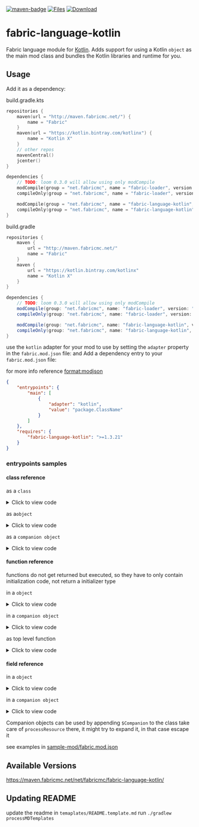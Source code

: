 [![maven-badge](https://img.shields.io/maven-metadata/v/https/maven.fabricmc.net/net/fabricmc/fabric-language-kotlin/maven-metadata.xml.svg?style=flat-square&logo=Kotlin)](https://maven.fabricmc.net/net/fabricmc/fabric-language-kotlin)
[![Files](https://curse.nikky.moe/api/img/308769/files?logo&style=flat-square)](https://minecraft.curseforge.com/projects/308769/files)
[![Download](https://curse.nikky.moe/api/img/308769?logo&style=flat-square)](https://curse.nikky.moe/api/url/308769?version=1.14-Snapshot)

# fabric-language-kotlin
Fabric language module for [Kotlin](https://kotlinlang.org/). Adds support for using a Kotlin `object` as the main mod class and bundles the Kotlin libraries and runtime for you.

## Usage
Add it as a dependency:

build.gradle.kts
```kotlin
repositories {
    maven(url = "http://maven.fabricmc.net/") {
        name = "Fabric"
    }
    maven(url = "https://kotlin.bintray.com/kotlinx") {
        name = "Kotlin X"
    }
    // other repos
    mavenCentral()
    jcenter()
}

dependencies {
    // TODO: loom 0.3.0 will allow using only modCompile
	modCompile(group = "net.fabricmc", name = "fabric-loader", version = "0.4.0+build.116")
    compileOnly(group = "net.fabricmc", name = "fabric-loader", version = "0.4.0+build.116")

    modCompile(group = "net.fabricmc", name = "fabric-language-kotlin", version = "1.3.21-SNAPSHOT")
	compileOnly(group = "net.fabricmc", name = "fabric-language-kotlin", version = "1.3.21-SNAPSHOT")
}
```

build.gradle
```groovy
repositories {
    maven {
        url = "http://maven.fabricmc.net/"
        name = "Fabric"
    }
    maven {
        url = "https://kotlin.bintray.com/kotlinx"
        name = "Kotlin X"
    }
}

dependencies {
    // TODO: loom 0.3.0 will allow using only modCompile
	modCompile(group: "net.fabricmc", name: "fabric-loader", version: "0.4.0+build.116")
	compileOnly(group: "net.fabricmc", name: "fabric-loader", version: "0.4.0+build.116")

	modCompile(group: "net.fabricmc", name: "fabric-language-kotlin", version: "1.3.21-SNAPSHOT")
	compileOnly(group: "net.fabricmc", name: "fabric-language-kotlin", version: "1.3.21-SNAPSHOT")
}
```

use the `kotlin` adapter for your mod to use by setting the `adapter` property in the `fabric.mod.json` file:
and
Add a dependency entry to your `fabric.mod.json` file:

for more info reference [format:modjson](https://fabricmc.net/wiki/format:modjson)

```json
{
    "entrypoints": {
        "main": [
            {
                "adapter": "kotlin",
                "value": "package.ClassName"
            }
        ]
    },
    "requires": {
        "fabric-language-kotlin": ">=1.3.21"
    }
}
```

### entrypoints samples

#### class reference

as a `class`

<details>
  <summary>Click to view code</summary><p>

```json
{
    "adapter": "kotlin",
    "value": "mymod.MyMod"
}
```

```kotlin
package mymod
class MyMod : ModInitializer {
    override fun onInitialize() {
        TODO()
    }
}
```
</p></details>

as a`object`

<details>
  <summary>Click to view code</summary><p>

```json
{
    "adapter": "kotlin",
    "value": "mymod.MyMod"
}
```

```kotlin
package mymod
object MyMod : ModInitializer {
    override fun onInitialize() {
        TODO()
    }
}
```
</p></details>

as a `companion object`

<details>
  <summary>Click to view code</summary><p>

```json
{
    "adapter": "kotlin",
    "value": "mymod.MyMod$Companion"
}
```

```kotlin
package mymod
class MyMod {
    companion object : ModInitializer {
        override fun onInitialize() {
            TODO()
        }
    }
}
```
</p></details>

#### function reference

functions do not get returned but executed, 
so they have to only contain initialization code, 
not return a initializer type

in a `object`

<details>
  <summary>Click to view code</summary><p>

```json
{
    "adapter": "kotlin",
    "value": "mymod.MyMod::init"
}
```

```kotlin
package mymod
object MyMod  {
    fun init() {
        TODO()
    }
}
```
</p></details>

in a `companion object`
<details>
  <summary>Click to view code</summary><p>

```json
{
    "adapter": "kotlin",
    "value": "mymod.MyMod$Companion::init"
}
```

```kotlin
package mymod
class MyMod  {
    companion object {
        fun init() {
            TODO()
        }
    }
}
```
</p></details>

as top level function

<details>
  <summary>Click to view code</summary><p>

the classname gets constructed by taking the filename and appending `Kt`
```json
{
    "adapter": "kotlin",
    "value": "mymod.MyModKt::init"
}
```

file: `src/main/kotlin/mymod/MyMod.kt`
```kotlin
package mymod

fun init() {
    TODO()
}
```
</p></details>

#### field reference

in a `object`

<details>
  <summary>Click to view code</summary><p>

```json
{
    "adapter": "kotlin",
    "value": "mymod.MyMod::initializer"
}
```

```kotlin
package mymod
object MyMod  {
    val initializer = ModInitializer {
        TODO()
    }
}
```
</p></details>

in a `companion object`

<details>
  <summary>Click to view code</summary><p>

```json
{
    "adapter": "kotlin",
    "value": "mymod.MyMod$Comanion::initializer"
}
```

```kotlin
package mymod
class MyMod  {
    companion object {
        val initializer = ModInitializer {
            TODO()
        }
    }
}
```
</p></details>

Companion objects can be used by appending `$Companion` to the class
take care of `processResource` there, it might try to expand it, in that case escape it

see examples in [sample-mod/fabric.mod.json](https://github.com/FabricMC/fabric-language-kotlin/blob/master/sample-mod/src/main/resources/fabric.mod.json)

## Available Versions

https://maven.fabricmc.net/net/fabricmc/fabric-language-kotlin/

## Updating README

update the readme in `temaplates/README.template.md`
run `./gradlew processMDTemplates`
